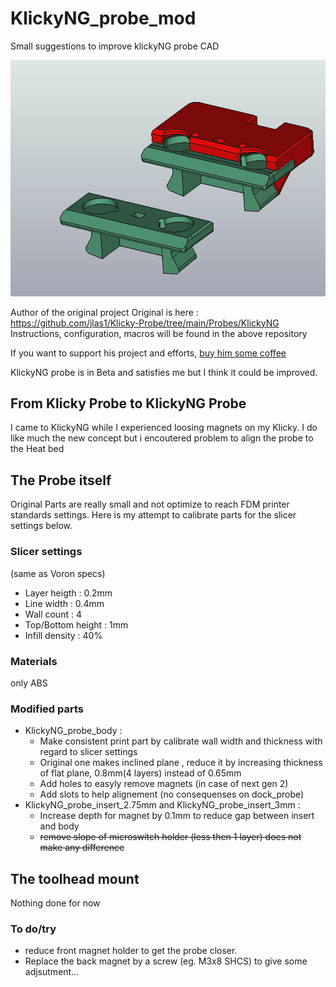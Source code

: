 

# KlickyNG_probe_mod
Small suggestions to improve klickyNG probe CAD

![Mod for Klicky prob](./Images/KlickNG_Probe_mod.png)

Author of the original project
Original is here : https://github.com/jlas1/Klicky-Probe/tree/main/Probes/KlickyNG
Instructions, configuration, macros will be found in the above repository

If you want to support his project and efforts, [buy him some coffee](https://www.buymeacoffee.com/JosAr)

KlickyNG probe is in Beta and satisfies me but I think it could be improved.

## From Klicky Probe to KlickyNG Probe

I came to KlickyNG while I experienced loosing magnets on my Klicky. I do like much the new concept but i encoutered problem to align the probe to the Heat bed 

## The Probe itself
Original Parts are really small and not optimize to reach FDM printer standards settings. Here is my attempt to calibrate parts for the slicer settings below.

### Slicer settings
(same as Voron specs)
- Layer heigth : 0.2mm
- Line width : 0.4mm
- Wall count : 4
- Top/Bottom height : 1mm
- Infill density : 40%

### Materials
only ABS

### Modified parts
- KlickyNG_probe_body : 
   * Make consistent print part by calibrate wall width and thickness with regard to slicer settings
   * Original one makes inclined plane , reduce it by increasing thickness of flat plane, 0.8mm(4 layers) instead of 0.65mm
   * Add holes to easyly remove magnets (in case of next gen 2)
   * Add slots to help alignement (no consequenses on dock_probe)
- KlickyNG_probe_insert_2.75mm and KlickyNG_probe_insert_3mm : 
   * Increase depth for magnet by 0.1mm to reduce gap between insert and body
   * ~~remove slope of microswitch holder (less then 1 layer) does not make any difference~~

## The toolhead mount

Nothing done for now

### To do/try
- reduce front magnet holder to get the probe closer. 
- Replace the back magnet by a screw (eg. M3x8 SHCS) to give some adjsutment... 

